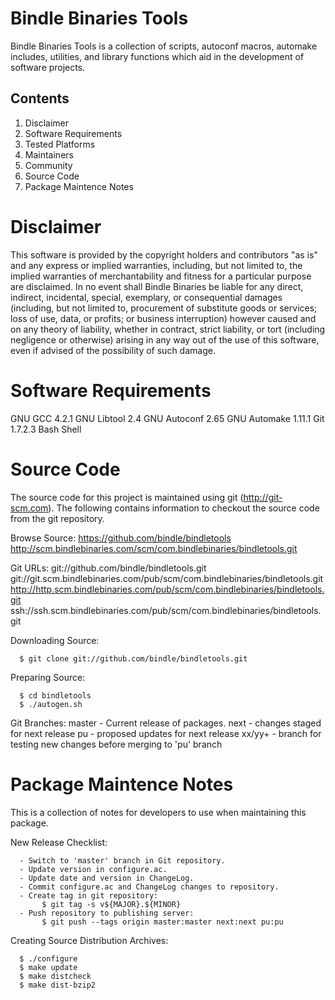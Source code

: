 
Bindle Binaries Tools
=====================

   Bindle Binaries Tools is a collection of scripts, autoconf macros, automake
   includes, utilities, and library functions which aid in the development of 
   software projects. 


Contents
--------

   1. Disclaimer
   2. Software Requirements
   3. Tested Platforms
   4. Maintainers
   5. Community
   6. Source Code
   7. Package Maintence Notes


Disclaimer
==========

   This software is provided by the copyright holders and contributors "as
   is" and any express or implied warranties, including, but not limited to,
   the implied warranties of merchantability and fitness for a particular
   purpose are disclaimed. In no event shall Bindle Binaries be liable for
   any direct, indirect, incidental, special, exemplary, or consequential
   damages (including, but not limited to, procurement of substitute goods or
   services; loss of use, data, or profits; or business interruption) however
   caused and on any theory of liability, whether in contract, strict
   liability, or tort (including negligence or otherwise) arising in any way
   out of the use of this software, even if advised of the possibility of
   such damage.


Software Requirements
=====================

   GNU GCC 4.2.1
   GNU Libtool 2.4
   GNU Autoconf 2.65
   GNU Automake 1.11.1
   Git 1.7.2.3
   Bash Shell




Source Code
===========

   The source code for this project is maintained using git
   (http://git-scm.com).  The following contains information to checkout the
   source code from the git repository.

   Browse Source:
      https://github.com/bindle/bindletools
      http://scm.bindlebinaries.com/scm/com.bindlebinaries/bindletools.git

   Git URLs:
      git://github.com/bindle/bindletools.git
      git://git.scm.bindlebinaries.com/pub/scm/com.bindlebinaries/bindletools.git
      http://http.scm.bindlebinaries.com/pub/scm/com.bindlebinaries/bindletools.git
      ssh://ssh.scm.bindlebinaries.com/pub/scm/com.bindlebinaries/bindletools.git

   Downloading Source:

      $ git clone git://github.com/bindle/bindletools.git

   Preparing Source:

      $ cd bindletools
      $ ./autogen.sh

   Git Branches:
      master - Current release of packages.
      next   - changes staged for next release
      pu     - proposed updates for next release
      xx/yy+ - branch for testing new changes before merging to 'pu' branch


Package Maintence Notes
=======================

   This is a collection of notes for developers to use when maintaining this
   package.

   New Release Checklist:

      - Switch to 'master' branch in Git repository.
      - Update version in configure.ac.
      - Update date and version in ChangeLog.
      - Commit configure.ac and ChangeLog changes to repository.
      - Create tag in git repository:
           $ git tag -s v${MAJOR}.${MINOR}
      - Push repository to publishing server:
           $ git push --tags origin master:master next:next pu:pu

   Creating Source Distribution Archives:

      $ ./configure
      $ make update
      $ make distcheck
      $ make dist-bzip2
